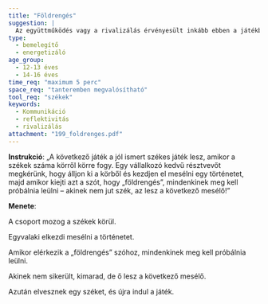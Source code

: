 ```yaml
---
title: "Földrengés"
suggestion: | 
  Az együttműködés vagy a rivalizálás érvényesült inkább ebben a játékban?
type:
  - bemelegítő
  - energetizáló
age_group:
  - 12-13 éves
  - 14-16 éves
time_req: "maximum 5 perc"
space_req: "tanteremben megvalósítható"
tool_req: "székek"
keywords: 
  - Kommunikáció
  - reflektivitás
  - rivalizálás
attachment: "199_foldrenges.pdf"
---
```


**Instrukció**: „A következő játék a jól ismert székes játék lesz, amikor a székek száma körről körre fogy. Egy vállalkozó kedvű résztvevőt megkérünk, hogy álljon ki a körből és kezdjen el mesélni egy történetet, majd amikor kiejti azt a szót, hogy „földrengés”, mindenkinek meg kell próbálnia leülni – akinek nem jut szék, az lesz a következő mesélő!”

 **Menete**:

A csoport mozog a székek körül.

Egyvalaki elkezdi mesélni a történetet.

Amikor elérkezik a „földrengés” szóhoz, mindenkinek meg kell próbálnia leülni.

Akinek nem sikerült, kimarad, de ő lesz a következő mesélő.

Azután elvesznek egy széket, és újra indul a játék.
  
  
